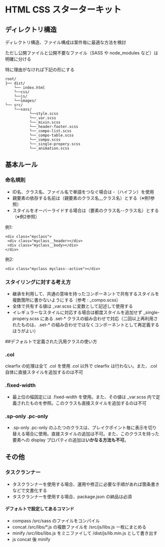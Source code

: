 # HTML CSS スターターキット

## ディレクトリ構造

ディレクトリ構造、ファイル構成は案件毎に最適な方法を検討

ただし公開ファイルと公開不要なファイル（SASS や node_modules など）は明確に分ける

特に理由がなければ下記の形にする
  
    root/
    ├── dist/
        └── index.html
        └──css/
        └──js/
        └──images/
    └── src/
        └──sass/
               └──style.scss
               └──_var.scss
               └──_mixin.scss
               └──_header-footer.scss
               └──_compo-list.scss
               └──_compo-table.scss
               └──_compo.scss
               └──_single-propery.scss
               └──_animation.scss
    
## 基本ルール

### 命名規則
- ID名、クラス名、ファイル名で単語をつなぐ場合は -（ハイフン）を使用
- 親要素の依存する名前は（親要素のクラス名__クラス名）とする（※例1参照）
- スタイルをオーバーライドする場合は（要素のクラス名--クラス名）とする（※例2参照）
  
例1:

    <div class="myclass">
     <div class="myclass__header></div>
     <div class="myclass__body></div>
    </div>

例2:
  
    <div class="myclass myclass--active"></div>

  

### スタイリングに対する考え方

- 継承を利用して、共通の意味を持ったコンポーネントで共有するスタイルを複数箇所に書かないようにする（参考 : _compo.scss）
- 全体で共有する値は _var.scss に変数として記述して使用する
- イレギュラーなスタイルに対応する場合は都度スタイルを追加せず _single-propery.scss にある .set-\* クラスの組み合わせで対応（二回以上再利用されたものは、.set-\* の組み合わせではなくコンポーネントとして再定義するほうがよい）

##デフォルトで定義された汎用クラスの使い方

### .col
clearfix の処理は全て .col を使用 .col 以外で clearfix は行わない。また、.col 自体に直接スタイルを追加するのは不可

### .fixed-width
- 最上位の幅固定には .fixed-width を使用。また、その値は _var.scss 内で定義されたものを参照。このクラスも直接スタイルを追加するのは不可

### .sp-only .pc-only
- .sp-only .pc-only のふたつのクラスは、ブレイクポイント毎に表示を切り替える場合に使用。直接スタイルの追加は不可。また、このクラスを持った要素への display プロパティの追加は**いかなる方法も不可**。

## その他

### タスクランナー

- タスクランナーを使用する場合、運用や修正に必要な手順があれば箇条書きなどで文書化する
- タスクランナーを使用する場合、package.json の納品は必須

#### デフォルトで設定してあるコマンド
- compass /src/sass のファイルをコンパイル
- concat /src/libs/*.js の複数ファイルを /src/js/libs.js 一枚にまとめる
- minify /src/libs/libs.js をミニファイして /dist/js/lib.min.js として書き出す
- js concat 後 minify
